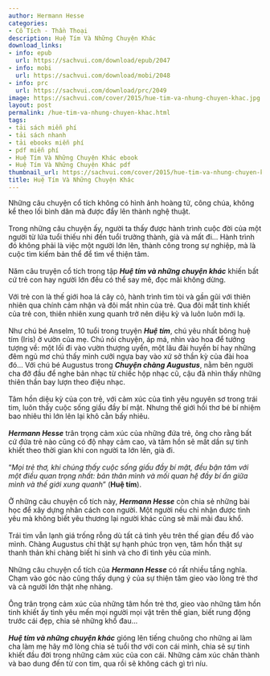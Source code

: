 ```yaml
---
author: Hermann Hesse
categories:
- Cổ Tích - Thần Thoại
description: Huệ Tím Và Những Chuyện Khác
download_links:
- info: epub
  url: https://sachvui.com/download/epub/2047
- info: mobi
  url: https://sachvui.com/download/mobi/2048
- info: prc
  url: https://sachvui.com/download/prc/2049
image: https://sachvui.com/cover/2015/hue-tim-va-nhung-chuyen-khac.jpg
layout: post
permalink: /hue-tim-va-nhung-chuyen-khac.html
tags:
- tải sách miễn phí
- tải sách nhanh
- tải ebooks miễn phí
- pdf miễn phí
- Huệ Tím Và Những Chuyện Khác ebook
- Huệ Tím Và Những Chuyện Khác pdf
thumbnail_url: https://sachvui.com/cover/2015/hue-tim-va-nhung-chuyen-khac.jpg
title: Huệ Tím Và Những Chuyện Khác
---
```


 <div class="item-desc text-justify"> <p>Những câu chuyện cổ tích không có hình ảnh hoàng tử, công chúa, không kể theo lối bình dân mà được đẩy lên thành nghệ thuật.<br><br>Trong những câu chuyện ấy, người ta thấy được hành trình cuộc đời của một người từ lứa tuổi thiếu nhi đến tuổi trưởng thành, già và mất đi... Hành trình đó không phải là việc một người lớn lên, thành công trong sự nghiệp, mà là cuộc tìm kiếm bản thể để tìm về thiện tâm.<br><br>Năm câu truyện cổ tích trong tập <strong><em>Huệ tím và những chuyện khác</em></strong> khiến bất cứ trẻ con hay người lớn đều có thể say mê, đọc mãi không dừng.<br><br>Với trẻ con là thế giới hoa lá cây cỏ, hành trình tìm tòi và gần gũi với thiên nhiên qua chính cảm nhận và đôi mắt nhìn của trẻ. Qua đôi mắt tinh khiết của trẻ con, thiên nhiên xung quanh trở nên diệu kỳ và luôn luôn mới lạ.<br><br>Như chú bé Anselm, 10 tuổi trong truyện <strong><em>Huệ tím</em></strong>, chú yêu nhất bông huệ tím (Iris) ở vườn của mẹ. Chú nói chuyện, áp má, nhìn vào hoa để tưởng tượng về: một lối đi vào vườn thượng uyển, một lâu đài huyền bí hay những đêm ngủ mơ chú thấy mình cưỡi ngựa bay vào xứ sở thần kỳ của đài hoa đó... Với chú bé Augustus trong <em><strong>Chuyện chàng Augustus</strong></em>, nằm bên người cha đỡ đầu để nghe bản nhạc từ chiếc hộp nhạc cũ, cậu đã nhìn thấy những thiên thần bay lượn theo điệu nhạc.<br><br>Tâm hồn diệu kỳ của con trẻ, với cảm xúc của tình yêu nguyên sơ trong trái tim, luôn thấy cuộc sống giấu đầy bí mật. Nhưng thế giới hồi thơ bé bí nhiệm bao nhiêu thì lớn lên lại khô cằn bấy nhiêu.<br><br><strong><em>Hermann Hesse</em></strong> trân trọng cảm xúc của những đứa trẻ, ông cho rằng bất cứ đứa trẻ nào cũng có độ nhạy cảm cao, và tâm hồn sẽ mất dần sự tinh khiết theo thời gian khi con người ta lớn lên, già đi.<br><br>“<em>Mọi trẻ thơ, khi chúng thấy cuộc sống giấu đầy bí mật, đều bận tâm với một điều quan trọng nhất: bản thân mình và mối quan hệ đầy bí ẩn giữa mình và thế giới xung quanh</em>” (<strong>Huệ tím</strong>).<br><br>Ở những câu chuyện cổ tích này, <strong><em>Hermann Hesse</em></strong> còn chia sẻ những bài học để xây dựng nhân cách con người. Một người nếu chỉ nhận được tình yêu mà không biết yêu thương lại người khác cũng sẽ mãi mãi đau khổ.<br><br>Trái tim vẫn lạnh giá trống rỗng dù tất cả tình yêu trên thế gian đều đổ vào mình. Chàng Augustus chỉ thật sự hạnh phúc trọn vẹn, tâm hồn thật sự thanh thản khi chàng biết hi sinh và cho đi tình yêu của mình.<br><br>Những câu chuyện cổ tích của <strong><em>Hermann Hesse</em></strong> có rất nhiều tầng nghĩa. Chạm vào góc nào cũng thấy dụng ý của sự thiện tâm gieo vào lòng trẻ thơ và cả người lớn thật nhẹ nhàng.<br><br>Ông trân trọng cảm xúc của những tâm hồn trẻ thơ, gieo vào những tâm hồn tinh khiết ấy tình yêu mến mọi người mọi vật trên thế gian, biết rung động trước cái đẹp, chia sẻ những khổ đau...<br><br><strong><em>Huệ tím và những chuyện khác</em></strong> gióng lên tiếng chuông cho những ai làm cha làm mẹ hãy mở lòng chia sẻ tuổi thơ với con cái mình, chia sẻ sự tinh khiết đầu đời trong những cảm xúc của con cái. Những cảm xúc chân thành và bao dung đến từ con tim, qua rồi sẽ không cách gì trì níu.<br> </p> </div>